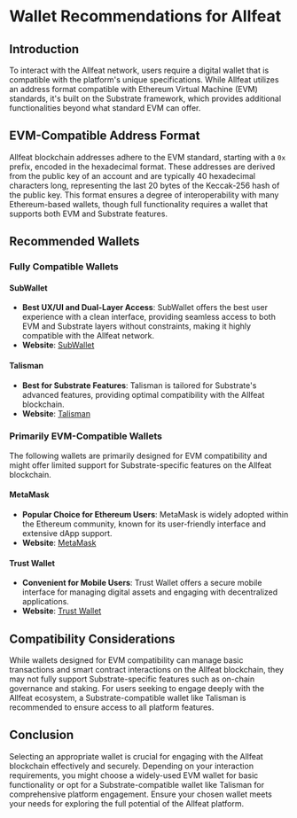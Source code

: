 # Wallet Recommendations for Allfeat

## Introduction

To interact with the Allfeat network, users require a digital wallet that is compatible with the platform's unique specifications. While Allfeat utilizes an address format compatible with Ethereum Virtual Machine (EVM) standards, it's built on the Substrate framework, which provides additional functionalities beyond what standard EVM can offer.

## EVM-Compatible Address Format

Allfeat blockchain addresses adhere to the EVM standard, starting with a `0x` prefix, encoded in the hexadecimal format. These addresses are derived from the public key of an account and are typically 40 hexadecimal characters long, representing the last 20 bytes of the Keccak-256 hash of the public key. This format ensures a degree of interoperability with many Ethereum-based wallets, though full functionality requires a wallet that supports both EVM and Substrate features.

## Recommended Wallets

### Fully Compatible Wallets

#### SubWallet
- **Best UX/UI and Dual-Layer Access**: SubWallet offers the best user experience with a clean interface, providing seamless access to both EVM and Substrate layers without constraints, making it highly compatible with the Allfeat network.
- **Website**: [SubWallet](https://www.subwallet.app/)

#### Talisman
- **Best for Substrate Features**: Talisman is tailored for Substrate's advanced features, providing optimal compatibility with the Allfeat blockchain.
- **Website**: [Talisman](https://talisman.xyz/)

### Primarily EVM-Compatible Wallets

The following wallets are primarily designed for EVM compatibility and might offer limited support for Substrate-specific features on the Allfeat blockchain.

#### MetaMask
- **Popular Choice for Ethereum Users**: MetaMask is widely adopted within the Ethereum community, known for its user-friendly interface and extensive dApp support.
- **Website**: [MetaMask](https://metamask.io/)

#### Trust Wallet
- **Convenient for Mobile Users**: Trust Wallet offers a secure mobile interface for managing digital assets and engaging with decentralized applications.
- **Website**: [Trust Wallet](https://trustwallet.com/)

## Compatibility Considerations

While wallets designed for EVM compatibility can manage basic transactions and smart contract interactions on the Allfeat blockchain, they may not fully support Substrate-specific features such as on-chain governance and staking. For users seeking to engage deeply with the Allfeat ecosystem, a Substrate-compatible wallet like Talisman is recommended to ensure access to all platform features.

## Conclusion

Selecting an appropriate wallet is crucial for engaging with the Allfeat blockchain effectively and securely. Depending on your interaction requirements, you might choose a widely-used EVM wallet for basic functionality or opt for a Substrate-compatible wallet like Talisman for comprehensive platform engagement. Ensure your chosen wallet meets your needs for exploring the full potential of the Allfeat platform.
